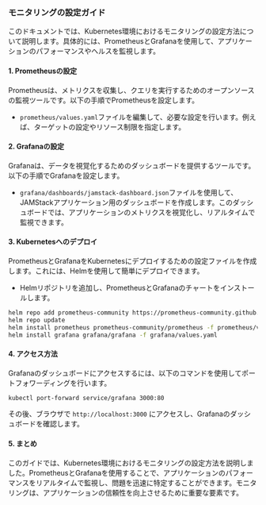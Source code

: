 ### モニタリングの設定ガイド

このドキュメントでは、Kubernetes環境におけるモニタリングの設定方法について説明します。具体的には、PrometheusとGrafanaを使用して、アプリケーションのパフォーマンスやヘルスを監視します。

#### 1. Prometheusの設定

Prometheusは、メトリクスを収集し、クエリを実行するためのオープンソースの監視ツールです。以下の手順でPrometheusを設定します。

- `prometheus/values.yaml`ファイルを編集して、必要な設定を行います。例えば、ターゲットの設定やリソース制限を指定します。

#### 2. Grafanaの設定

Grafanaは、データを視覚化するためのダッシュボードを提供するツールです。以下の手順でGrafanaを設定します。

- `grafana/dashboards/jamstack-dashboard.json`ファイルを使用して、JAMStackアプリケーション用のダッシュボードを作成します。このダッシュボードでは、アプリケーションのメトリクスを視覚化し、リアルタイムで監視できます。

#### 3. Kubernetesへのデプロイ

PrometheusとGrafanaをKubernetesにデプロイするための設定ファイルを作成します。これには、Helmを使用して簡単にデプロイできます。

- Helmリポジトリを追加し、PrometheusとGrafanaのチャートをインストールします。

```bash
helm repo add prometheus-community https://prometheus-community.github.io/helm-charts
helm repo update
helm install prometheus prometheus-community/prometheus -f prometheus/values.yaml
helm install grafana grafana/grafana -f grafana/values.yaml
```

#### 4. アクセス方法

Grafanaのダッシュボードにアクセスするには、以下のコマンドを使用してポートフォワーディングを行います。

```bash
kubectl port-forward service/grafana 3000:80
```

その後、ブラウザで `http://localhost:3000` にアクセスし、Grafanaのダッシュボードを確認します。

#### 5. まとめ

このガイドでは、Kubernetes環境におけるモニタリングの設定方法を説明しました。PrometheusとGrafanaを使用することで、アプリケーションのパフォーマンスをリアルタイムで監視し、問題を迅速に特定することができます。モニタリングは、アプリケーションの信頼性を向上させるために重要な要素です。